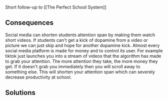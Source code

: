 Short follow-up to [[The Perfect School System]]

## Consequences
Social media can shorten students attention span by making them watch short videos. If students can't get a kick of dopamine from a video or picture we can just skip and hope for another dopamine kick. Almost every social media platform is made for money and to control its user. For example tiktok just launches you into a stream of videos that the algorithm has made to grab your attention. The more attention they take, the more money they get. If it doesn't grab you immediately then you will scroll away to something else. This will shorten your attention span which can severely decrease productivity at school. 

## Solutions
